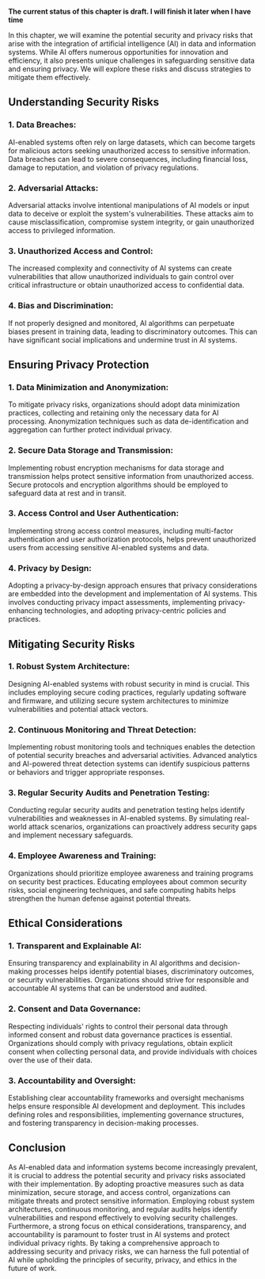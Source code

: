 **The current status of this chapter is draft. I will finish it later when I have time**

In this chapter, we will examine the potential security and privacy risks that arise with the integration of artificial intelligence (AI) in data and information systems. While AI offers numerous opportunities for innovation and efficiency, it also presents unique challenges in safeguarding sensitive data and ensuring privacy. We will explore these risks and discuss strategies to mitigate them effectively.

Understanding Security Risks
----------------------------

### 1. Data Breaches:

AI-enabled systems often rely on large datasets, which can become targets for malicious actors seeking unauthorized access to sensitive information. Data breaches can lead to severe consequences, including financial loss, damage to reputation, and violation of privacy regulations.

### 2. Adversarial Attacks:

Adversarial attacks involve intentional manipulations of AI models or input data to deceive or exploit the system's vulnerabilities. These attacks aim to cause misclassification, compromise system integrity, or gain unauthorized access to privileged information.

### 3. Unauthorized Access and Control:

The increased complexity and connectivity of AI systems can create vulnerabilities that allow unauthorized individuals to gain control over critical infrastructure or obtain unauthorized access to confidential data.

### 4. Bias and Discrimination:

If not properly designed and monitored, AI algorithms can perpetuate biases present in training data, leading to discriminatory outcomes. This can have significant social implications and undermine trust in AI systems.

Ensuring Privacy Protection
---------------------------

### 1. Data Minimization and Anonymization:

To mitigate privacy risks, organizations should adopt data minimization practices, collecting and retaining only the necessary data for AI processing. Anonymization techniques such as data de-identification and aggregation can further protect individual privacy.

### 2. Secure Data Storage and Transmission:

Implementing robust encryption mechanisms for data storage and transmission helps protect sensitive information from unauthorized access. Secure protocols and encryption algorithms should be employed to safeguard data at rest and in transit.

### 3. Access Control and User Authentication:

Implementing strong access control measures, including multi-factor authentication and user authorization protocols, helps prevent unauthorized users from accessing sensitive AI-enabled systems and data.

### 4. Privacy by Design:

Adopting a privacy-by-design approach ensures that privacy considerations are embedded into the development and implementation of AI systems. This involves conducting privacy impact assessments, implementing privacy-enhancing technologies, and adopting privacy-centric policies and practices.

Mitigating Security Risks
-------------------------

### 1. Robust System Architecture:

Designing AI-enabled systems with robust security in mind is crucial. This includes employing secure coding practices, regularly updating software and firmware, and utilizing secure system architectures to minimize vulnerabilities and potential attack vectors.

### 2. Continuous Monitoring and Threat Detection:

Implementing robust monitoring tools and techniques enables the detection of potential security breaches and adversarial activities. Advanced analytics and AI-powered threat detection systems can identify suspicious patterns or behaviors and trigger appropriate responses.

### 3. Regular Security Audits and Penetration Testing:

Conducting regular security audits and penetration testing helps identify vulnerabilities and weaknesses in AI-enabled systems. By simulating real-world attack scenarios, organizations can proactively address security gaps and implement necessary safeguards.

### 4. Employee Awareness and Training:

Organizations should prioritize employee awareness and training programs on security best practices. Educating employees about common security risks, social engineering techniques, and safe computing habits helps strengthen the human defense against potential threats.

Ethical Considerations
----------------------

### 1. Transparent and Explainable AI:

Ensuring transparency and explainability in AI algorithms and decision-making processes helps identify potential biases, discriminatory outcomes, or security vulnerabilities. Organizations should strive for responsible and accountable AI systems that can be understood and audited.

### 2. Consent and Data Governance:

Respecting individuals' rights to control their personal data through informed consent and robust data governance practices is essential. Organizations should comply with privacy regulations, obtain explicit consent when collecting personal data, and provide individuals with choices over the use of their data.

### 3. Accountability and Oversight:

Establishing clear accountability frameworks and oversight mechanisms helps ensure responsible AI development and deployment. This includes defining roles and responsibilities, implementing governance structures, and fostering transparency in decision-making processes.

Conclusion
----------

As AI-enabled data and information systems become increasingly prevalent, it is crucial to address the potential security and privacy risks associated with their implementation. By adopting proactive measures such as data minimization, secure storage, and access control, organizations can mitigate threats and protect sensitive information. Employing robust system architectures, continuous monitoring, and regular audits helps identify vulnerabilities and respond effectively to evolving security challenges. Furthermore, a strong focus on ethical considerations, transparency, and accountability is paramount to foster trust in AI systems and protect individual privacy rights. By taking a comprehensive approach to addressing security and privacy risks, we can harness the full potential of AI while upholding the principles of security, privacy, and ethics in the future of work.
